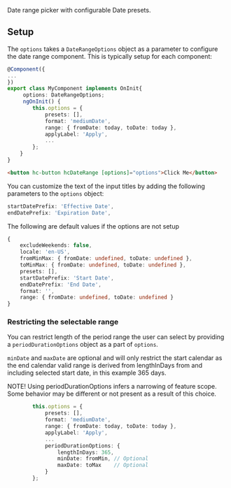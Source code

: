 Date range picker with configurable Date presets.

## Setup

The `options` takes a `DateRangeOptions` object as a parameter to configure the date range component. This is typically setup for each component:

```typescript
@Component({
...
})
export class MyComponent implements OnInit{
     options: DateRangeOptions;
     ngOnInit() {
        this.options = {
            presets: [],
            format: 'mediumDate',
            range: { fromDate: today, toDate: today },
            applyLabel: 'Apply',
            ...
        };
    }
}
```
```html
<button hc-button hcDateRange [options]="options">Click Me</button>
```

You can customize the text of the input titles by adding the following parameters to the `options` object:

```typescript
startDatePrefix: 'Effective Date',
endDatePrefix: 'Expiration Date',
```

The following are default values if the options are not setup

```typescript
{
    excludeWeekends: false,
    locale: 'en-US',
    fromMinMax: { fromDate: undefined, toDate: undefined },
    toMinMax: { fromDate: undefined, toDate: undefined },
    presets: [],
    startDatePrefix: 'Start Date',
    endDatePrefix: 'End Date',
    format: '',
    range: { fromDate: undefined, toDate: undefined }
}
```

### Restricting the selectable range

You can restrict length of the period range the user can select by providing a `periodDurationOptions` object as a part of `options`.

`minDate` and `maxDate` are optional and will only restrict the start calendar as the end calendar valid range is derived from lengthInDays from and including selected start date, in this example 365 days.

NOTE! Using periodDurationOptions infers a narrowing of feature scope. Some behavior may be different or not present as a result of this choice.
```typescript
        this.options = {
            presets: [],
            format: 'mediumDate',
            range: { fromDate: today, toDate: today },
            applyLabel: 'Apply',
            ...
            periodDurationOptions: {
                lengthInDays: 365,
                minDate: fromMin, // Optional
                maxDate: toMax    // Optional
            }
        };
``` 


